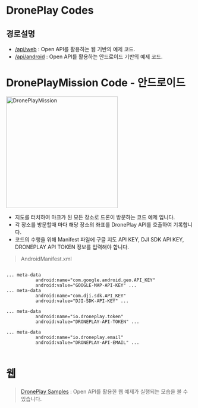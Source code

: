 # DronePlay Codes

## 경로설명
+ [/api/web](https://github.com/theknightsfield/droneplaycodes/tree/master/api/web) : Open API를 활용하는 웹 기반의 예제 코드.
+ [/api/android](https://github.com/theknightsfield/droneplaycodes/tree/master/api/android) : Open API를 활용하는 안드로이드 기반의 예제 코드.

# DronePlayMission Code - 안드로이드 
<img src="http://theknightsfield.github.io/droneplaycodes/api/screen.png" alt="DronePlayMission" width="300">

+ 지도를 터치하여 마크가 된 모든 장소로 드론이 방문하는 코드 예제 입니다.
+ 각 장소를 방문할때 마다 해당 장소의 좌표를 DronePlay API를 호출하여 기록합니다.
+ 코드의 수행을 위해 Manifest 파일에 구글 지도 API KEY, DJI SDK API KEY, DRONEPLAY API TOKEN 정보를 입력해야 합니다.

> AndroidManifest.xml
<pre>
<code>
... meta-data
           android:name="com.google.android.geo.API_KEY"
           android:value="GOOGLE-MAP-API-KEY" ...
... meta-data
           android:name="com.dji.sdk.API_KEY"
           android:value="DJI-SDK-API-KEY" ...

... meta-data
           android:name="io.droneplay.token"
           android:value="DRONEPLAY-API-TOKEN" ...

... meta-data
           android:name="io.droneplay.email"
           android:value="DRONEPLAY-API-EMAIL" ...
</code>
</pre>

# 웹 
> [DronePlay Samples](http://dev.droneplay.io/dev/examples/index.html) : Open API를 활용한 웹 예제가 실행되는 모습을 볼 수 있습니다.
